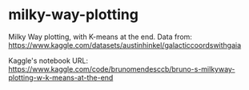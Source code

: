 # milky-way-plotting

Milky Way plotting, with K-means at the end. Data from: https://www.kaggle.com/datasets/austinhinkel/galacticcoordswithgaia

Kaggle's notebook URL: https://www.kaggle.com/code/brunomendesccb/bruno-s-milkyway-plotting-w-k-means-at-the-end
